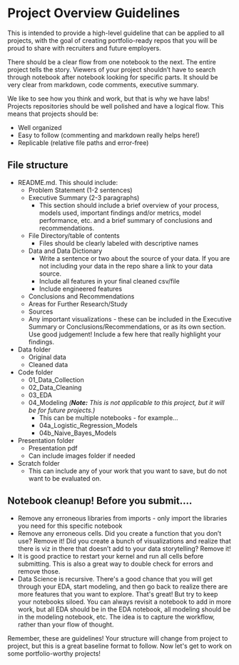 # Project Overview Guidelines

This is intended to provide a high-level guideline that can be applied to all projects, with the goal of creating portfolio-ready repos that you will be proud to share with recruiters and future employers.

There should be a clear flow from one notebook to the next. The entire project tells the story. Viewers of your project shouldn’t have to search through notebook after notebook looking for specific parts. It should be very clear from markdown, code comments, executive summary. 

We like to see how you think and work, but that is why we have labs! Projects repositories should be well polished and have a logical flow. This means that projects should be:
- Well organized
- Easy to follow (commenting and markdown really helps here!)
- Replicable (relative file paths and error-free)


## File structure

- README.md. This should include:
  - Problem Statement (1-2 sentences)
  - Executive Summary (2-3 paragraphs)
    - This section should include a brief overview of your process, models used, important findings and/or metrics, model performance, etc.      and a brief summary of conclusions and recommendations.
  - File Directory/table of contents
    - Files should be clearly labeled with descriptive names
  - Data  and Data Dictionary
    - Write a sentence or two about the source of your data. If you are not including your data in the repo share a link to your data source.
    - Include all features in your final cleaned csv/file
    - Include engineered features
  - Conclusions and Recommendations
  - Areas for Further Research/Study
  - Sources
  - Any important visualizations - these can be included in the Executive Summary or Conclusions/Recommendations, or as its own section. Use good judgement! Include a few here that really highlight your findings.
- Data folder
  - Original data
  - Cleaned data
- Code folder
  - 01_Data_Collection 
  - 02_Data_Cleaning
  - 03_EDA
  - 04_Modeling _(__Note:__ This is not applicable to this project, but it will be for future projects.)_
    - This can be multiple notebooks - for example…
    - 04a_Logistic_Regression_Models
    - 04b_Naive_Bayes_Models
- Presentation folder
  - Presentation pdf
  - Can include images folder if needed
- Scratch folder
  - This can include any of your work that you want to save, but do not want to be evaluated on.


## Notebook cleanup! Before you submit….
- Remove any erroneous libraries from imports - only import the libraries you need for this specific notebook
- Remove any erroneous cells. Did you create a function that you don’t use? Remove it! Did you create a bunch of visualizations and realize that there is viz in there that doesn’t add to your data storytelling? Remove it! 
- It is good practice to restart your kernel and run all cells before submitting. This is also a great way to double check for errors and remove those.
- Data Science is recursive. There's a good chance that you will get through your EDA, start modeling, and then go back to realize there are more features that you want to explore. That's great! But try to keep your notebooks siloed. You can always revisit a notebook to add in more work, but all EDA should be in the EDA notebook, all modeling should be in the modeling notebook, etc. The idea is to capture the workflow, rather than your flow of thought.

Remember, these are guidelines! Your structure will change from project to project, but this is a great baseline format to follow. Now let's get to work on some portfolio-worthy projects!



